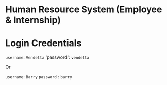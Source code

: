 # Human Resource System (Employee & Internship)

 # Login Credentials
 `username`: `Vendetta`
 'password': `vendetta`

 Or
 
 `username`: `Barry`
`password` : `barry`
